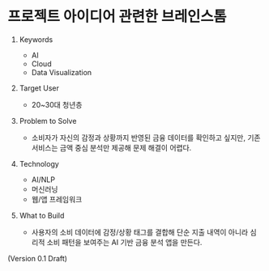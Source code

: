 # 프로젝트 아이디어 관련한 브레인스톰

1. Keywords
   - AI
   - Cloud
   - Data Visualization

2. Target User
   - 20~30대 청년층

3. Problem to Solve
   - 소비자가 자신의 감정과 상황까지 반영된 금융 데이터를 확인하고 싶지만, 기존 서비스는 금액 중심 분석만 제공해 문제 해결이 어렵다.

4. Technology
   - AI/NLP
   - 머신러닝
   - 웹/앱 프레임워크

5. What to Build
   - 사용자의 소비 데이터에 감정/상황 태그를 결합해 단순 지출 내역이 아니라 심리적 소비 패턴을 보여주는 AI 기반 금융 분석 앱을 만든다.

(Version 0.1 Draft)
